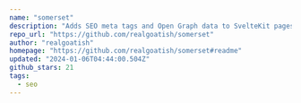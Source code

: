 ```yaml
---
name: "somerset"
description: "Adds SEO meta tags and Open Graph data to SvelteKit pages."
repo_url: "https://github.com/realgoatish/somerset"
author: "realgoatish"
homepage: "https://github.com/realgoatish/somerset#readme"
updated: "2024-01-06T04:44:00.504Z"
github_stars: 21
tags: 
  - seo
---
```

